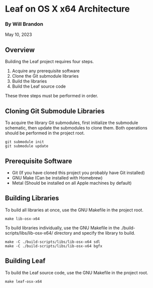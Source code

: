 # Leaf on OS X x64 Architecture

### By Will Brandon
May 10, 2023


## Overview
Building the Leaf project requires four steps.

 1. Acquire any prerequisite software
 2. Clone the Git submodule libraries
 3. Build the libraries
 4. Build the Leaf source code

These three steps must be performed in order.


## Cloning Git Submodule Libraries
To acquire the library Git submodules, first initialize the submodule schematic, then update the submodules to clone them. Both operations should be performed in the project root.

    git submodule init
    git submodule update


## Prerequisite Software

 * Git (If you have cloned this project you probably have Git installed)
 * GNU Make (Can be installed with Homebrew)
 * Metal (Should be installed on all Apple machines by default)


## Building Libraries
To build all libraries at once, use the GNU Makefile in the project root.

    make lib-osx-x64

To build libraries individually, use the GNU Makefile in the ./build-scripts/libs/lib-osx-x64/ directory and specify the library to build.

    make -C ./build-scripts/libs/lib-osx-x64 sdl
    make -C ./build-scripts/libs/lib-osx-x64 bgfx


## Building Leaf

To build the Leaf source code, use the GNU Makefile in the project root.

    make leaf-osx-x64
